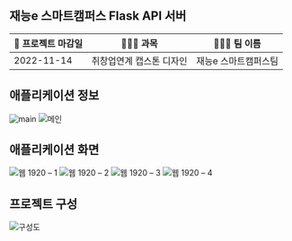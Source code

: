 <h2>재능e 스마트캠퍼스 Flask API 서버</h2>

📝 프로젝트 마감일 | 👨🏻‍🏫 과목 | 🙋🏻‍♂️ 팀 이름
----- | ----- | ----- 
2022-11-14 | 취창업연계 캡스톤 디자인 | 재능e 스마트캠퍼스팀

<h2>애플리케이션 정보</h2>

<!--메인화면 | 목록  | 글 보기 | 
----- | ----- | -----
![메인화면](https://user-images.githubusercontent.com/38902021/174563225-c066b68e-f90c-4db5-af59-f9b4c209eb47.gif) | ![목록](https://user-images.githubusercontent.com/38902021/174563246-b367f4a9-f6f1-4087-8c6a-3adb99cbf9ae.gif) | ![글 들어가기](https://user-images.githubusercontent.com/38902021/174563253-27c4828b-4eca-400c-8b3c-b3c270b98d49.gif)-->
![main](https://user-images.githubusercontent.com/38902021/205929254-bcbbf670-ed54-42c8-9f14-887ec4e1cf7c.png)
![메인](https://user-images.githubusercontent.com/38902021/205929527-5671afb7-01ac-4dd1-81a7-0187b5c0e9e7.png)

<h2>애플리케이션 화면</h2>

![웹 1920 – 1](https://user-images.githubusercontent.com/38902021/205929758-7ae4cb6f-5e6c-45af-a35c-487e346753c4.png)
![웹 1920 – 2](https://user-images.githubusercontent.com/38902021/205929761-4b5d785f-4ee2-407a-889b-45f382ec1f60.png)
![웹 1920 – 3](https://user-images.githubusercontent.com/38902021/205929777-fc49a7ed-c7f6-4b7c-9f65-fbd6601f5605.png)
![웹 1920 – 4](https://user-images.githubusercontent.com/38902021/205929783-25cffbb2-fe11-4fa0-b52a-c660aa078c7d.png)


<h2>프로젝트 구성</h2>

![구성도](https://user-images.githubusercontent.com/38902021/205934417-512de25c-abb0-4648-b93d-c1b93bf97ad8.png)
